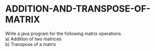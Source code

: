 # ADDITION-AND-TRANSPOSE-OF-MATRIX
Write a java program for the following matrix operations. <br>
a) Addition of two matrices <br>
b) Transpose of a matrix
